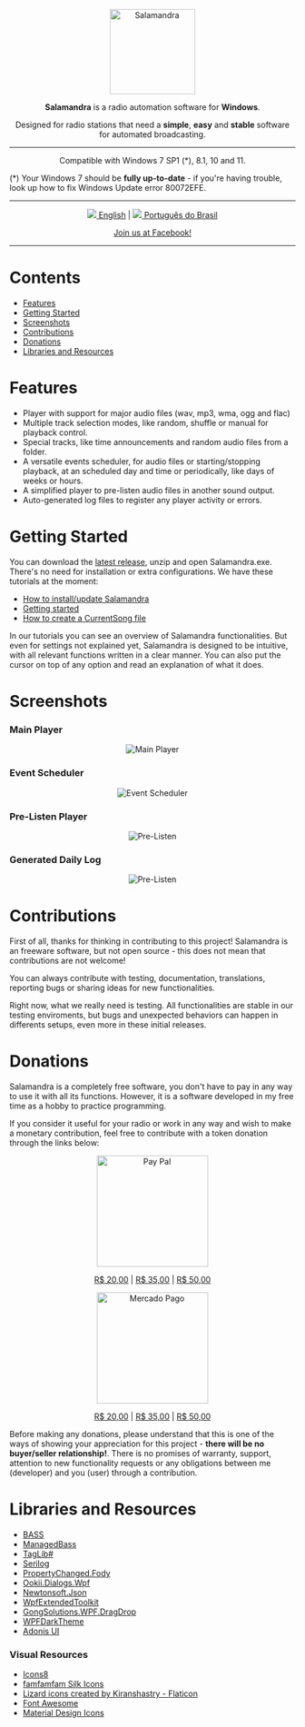 <p align="center">
	<img alt="Salamandra" height="150" src="Readme/lizard.png"/>
</p>

<p align="center">
	<b>Salamandra</b> is a radio automation software for <b>Windows</b>.
</p> 

<p align="center">
	Designed for radio stations that need a <b>simple</b>, <b>easy</b> and <b>stable</b> software for automated broadcasting.
</p>

<hr>

<p align="center">
Compatible with Windows 7 SP1 (*), 8.1, 10 and 11.
</p>

(*) Your Windows 7 should be <strong>fully up-to-date</strong> - if you're having trouble, look up how to fix Windows Update error 80072EFE.

<hr>

<p align="center">
	<a href="https://github.com/ocarolino/SalamandraRadio"><img src="Readme/Flags/us.png"/> English</a> | <a href="https://github.com/ocarolino/SalamandraRadio/blob/main/Lang/README.pt-BR.md"><img src="Readme/Flags/br.png"/> Português do Brasil</a>
</p>

<p align="center">
<a href="https://facebook.com/salamandraradiosoftware">Join us at Facebook!</a>
</p>

<hr>

# Contents

- [Features](#features)
- [Getting Started](#getting-started)
- [Screenshots](#screenshots)
- [Contributions](#contributions)
- [Donations](#donations)
- [Libraries and Resources](#libraries-and-resources)

# Features
* Player with support for major audio files (wav, mp3, wma, ogg and flac)
* Multiple track selection modes, like random, shuffle or manual for playback control.
* Special tracks, like time announcements and random audio files from a folder.
* A versatile events scheduler, for audio files or starting/stopping playback, at an scheduled day and time or periodically, like days of weeks or hours.
* A simplified player to pre-listen audio files in another sound output.
* Auto-generated log files to register any player activity or errors.

# Getting Started
You can download the <a href="https://github.com/ocarolino/SalamandraRadio/releases/latest/download/Salamandra.rar">latest release</a>, unzip and open Salamandra.exe. There's no need for installation or extra configurations. We have these tutorials at the moment:

- <a href="https://github.com/ocarolino/SalamandraRadio/blob/main/Docs/How%20to%20Install.pt-br.md">How to install/update Salamandra</a>
- <a href="https://github.com/ocarolino/SalamandraRadio/blob/main/Docs/Getting%20Started.md">Getting started</a>
- <a href="https://github.com/ocarolino/SalamandraRadio/blob/main/Docs/How%20to%20create%20CurrentSong.md">How to create a CurrentSong file</a>

In our tutorials you can see an overview of Salamandra functionalities. But even for settings not explained yet, Salamandra is designed to be intuitive, with all relevant functions written in a clear manner. You can also put the cursor on top of any option and read an explanation of what it does.

# Screenshots

### Main Player
<p align="center">
	<img src="Readme/sc01.png" alt="Main Player"/>
</p>

### Event Scheduler
<p align="center">
	<img src="Readme/sc02.png" alt="Event Scheduler"/>
</p>

### Pre-Listen Player
<p align="center">
	<img src="Readme/sc03.png" alt="Pre-Listen"/>
</p>

### Generated Daily Log
<p align="center">
	<img src="Readme/sc04.png" alt="Pre-Listen"/>
</p>

# Contributions
First of all, thanks for thinking in contributing to this project! Salamandra is an freeware software, but not open source - this does not mean that contributions are not welcome! 

You can always contribute with testing, documentation, translations, reporting bugs or sharing ideas for new functionalities.

Right now, what we really need is testing. All functionalities are stable in our testing enviroments, but bugs and unexpected behaviors can happen in differents setups, even more in these initial releases.

# Donations

Salamandra is a completely free software, you don't have to pay in any way to use it with all its functions. However, it is a software developed in my free time as a hobby to practice programming.

If you consider it useful for your radio or work in any way and wish to make a monetary contribution, feel free to contribute with a token donation through the links below:

<p align="center">
	<img src="Readme/paypal-logo.png" alt="Pay Pal" width="196"/>
</p>

<p align="center">
	<a href="https://www.paypal.com/cgi-bin/webscr?cmd=_s-xclick&hosted_button_id=C3KRZ3MEGJGL8">R$ 20,00</a> |
	<a href="https://www.paypal.com/cgi-bin/webscr?cmd=_s-xclick&hosted_button_id=CUGK5THLXMTML">R$ 35,00</a> |
	<a href="https://www.paypal.com/cgi-bin/webscr?cmd=_s-xclick&hosted_button_id=TA6HGGPQYZNXE">R$ 50,00</a>
</p>

<p align="center">
<img src="Readme/mercado-pago-logo.png" alt="Mercado Pago" width="196">
</p>

<p align="center">
	<a href="https://mpago.la/2TrMuvN">R$ 20,00</a> |
	<a href="https://mpago.la/1XN7QWp">R$ 35,00</a> |
	<a href="https://mpago.la/2kzSgwS">R$ 50,00</a>
</p>

Before making any donations, please understand that this is one of the ways of showing your appreciation for this project - **there will be no buyer/seller relationship!**. There is no promises of warranty, support, attention to new functionality requests or any obligations between me (developer) and you (user) through a contribution.

# Libraries and Resources

* [BASS](https://www.un4seen.com/)
* [ManagedBass](https://github.com/ManagedBass/ManagedBass)
* [TagLib#](https://github.com/mono/taglib-sharp)
* [Serilog](https://github.com/serilog/serilog)
* [PropertyChanged.Fody](https://github.com/Fody/PropertyChanged)
* [Ookii.Dialogs.Wpf](https://github.com/ookii-dialogs/ookii-dialogs-wpf)
* [Newtonsoft.Json](https://www.newtonsoft.com/json)
* [WpfExtendedToolkit](https://github.com/dotnetprojects/WpfExtendedToolkit)
* [GongSolutions.WPF.DragDrop](https://github.com/punker76/gong-wpf-dragdrop)
* [WPFDarkTheme](https://github.com/AngryCarrot789/WPFDarkTheme)
* [Adonis UI](https://benruehl.github.io/adonis-ui/)

### Visual Resources

* [Icons8](https://icons8.com)
* [famfamfam Silk Icons](http://www.famfamfam.com/lab/icons/silk/)
* [Lizard icons created by Kiranshastry - Flaticon](https://www.flaticon.com/free-icons/lizard)
* [Font Awesome](https://fontawesome.com/)
* [Material Design Icons](fonts.google.com/icons)